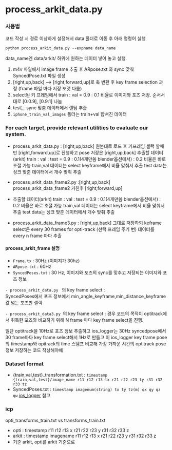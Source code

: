 # process_arkit_data.py

### 사용법
코드 작성 시 경로 이상하게 설정해서 data 폴더로 이동 후 아래 명령어 실행

`python process_arkit_data.py --expname data_name` 

data_name엔 data/arkit/ 하위에 원하는 데이터 넣어 놓고 실행.

1. m4v 파일에서 image frame 추출 후 ARpose.txt 와 sync 맞춰 SyncedPose.txt 파일 생성 
2. [right,up,back] --> [right,forward,up]로 축 변환 후 key frame selection 과정  (frame 파일 마다 저장 포맷 다름)
3. select된 키 프레임에서 train : val = 0.9 : 0.1 비율로 이미지와 포즈 저장. 순서서대로 [0:0.9], [0.9:1] 나눔
4. test는 sync 맞춤 데이터에서 랜덤 추출
5.  `iphone_train_val_images` 폴더는 train+val 합쳐진 데이터

### For each target, provide relevant utilities to evaluate our system.

- process_arkit_data.py : [right,up,back] 원본대로 로드 후 키프레임 셀랙 할때만 [right,forward,up]로 진행하고 pose 저장은  [right,up,back]
추출할 데이터(arkit)
train : val : test = 0.9 : 0.1(4개만씀 blender옵션에서) : 0.2  비율은 바로 조절 가능
train,val 데이터는 select keyframe에서 비율 맞춰서 추출
test data는 싱크 맞춘 데이터에서 개수 맞춰 추출

- process_arkit_data_frame2.py :[right,up,back] process_arkit_data_frame2 거친후  [right,forward,up]
- 추출할 데이터(arkit)
train : val : test = 0.9 : 0.1(4개만씀 blender옵션에서) : 0.2  비율은 바로 조절 가능
train,val 데이터는 select keyframe에서 비율 맞춰서 추출
test data는 싱크 맞춘 데이터에서 개수 맞춰 추출

- process_arkit_data_frame3.py : [right,up,back] 그대로 저장하되 keframe select은 every 30 frames for opti-track (선택 프레임 주기 변)
데이터를 every n frame 마다 추출

#### process_arkit_frame 설명
- `Frame.tx`  : 30Hz (이미지가 30hz)  
- `ARpose.txt` : 60Hz
- `SyncedPoses.txt` : 30 Hz, 이미지와 포즈의 sync를 맞추고 저장되는 이미지와 포즈 정보

 `- process_arkit_data.py ` 의 key frame select :  
 SyncedPoses에서 포즈 정보에서 min_angle_keyframe,min_distance_keyframe 값 넘는 포즈만 셀랙
 
 `- process_arkit_data3.py `의 key frame select :
 경우 코드의 목적이 optitrack에서 취득한 포즈와 비교하기 위해 N frame 마다 key frame select을 진행.
 
 일단 optitrack을 10Hz로 포즈 정보 추출하고 
 ios_logger는 30Hz syncedpose에서 30 frame마다 key frame select해서 1Hz로 만들고 
 이 ios_logger key frame pose의 timestamp와 opitrack의 time 스탬프 비교해 
 가장 가까운 시간의 optitrack pose 정보 저장하는 코드 작상해야해



### Dataset format
- {train,val,test}_transformation.txt : `timestamp {train,val,test}/image_name r11 r12 r13 tx r21 r22 r23 ty r31 r32 r33 tz`
- SyncedPoses.txt : `timestamp imagenum(string) tx ty tz(m) qx qy qz qw`
[ios_logger](https://github.com/Varvrar/ios_logger) 참고



### icp
opti_transforms_train.txt vs transforms_train.txt
- opti :  timestamp r11 r12 r13 x r21 r22 r23 y r31 r32 r33 z
- arkit : timestamp imagename r11 r12 r13 x r21 r22 r23 y r31 r32 r33 z
- 기준 arkit, opti를 arkit 기준으로 
